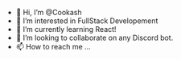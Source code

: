 - 👋 Hi, I’m @Cookash
- 👀 I’m interested in FullStack Developement
- 🌱 I’m currently learning React!
- 💞️ I’m looking to collaborate on any Discord bot.
- 📫 How to reach me ...

<!---
Cookash/Cookash is a ✨ special ✨ repository because its `README.md` (this file) appears on your GitHub profile.
You can click the Preview link to take a look at your changes.
--->
